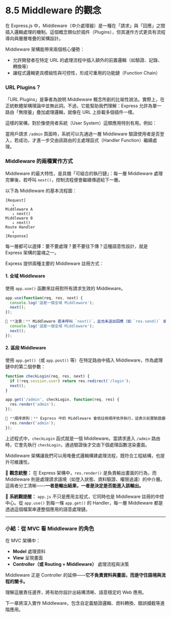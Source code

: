 # 8.5 Middleware 的觀念

在 Express.js 中，Middleware（中介處理器）是一種在「請求」與「回應」之間插入邏輯處理的機制。這個概念類似於插件（Plugins），但其運作方式更具有流程導向與層層堆疊的架構設計。

Middleware 架構能帶來兩個核心優勢：

* 允許開發者在特定 URL 的處理流程中插入額外的前置邏輯（如驗證、記錄、轉換等）
* 讓程式邏輯更具模組性與可控性，形成可重用的功能鏈（Function Chain）

### URL Plugins？

「URL Plugins」是筆者為說明 Middleware 概念所創的比喻性說法。實際上，在正統軟體架構理論中並無此詞。不過，它能幫助我們理解：Express 允許為單一路由「無限量」疊加處理邏輯，就像在 URL 上掛載多個插件一樣。

這樣的架構，對於像使用者系統（User System）這類應用特別有用。例如：

當用戶請求 `/admin` 頁面時，系統可以先通過一層 Middleware 驗證使用者是否登入，若成功，才進一步交由該路由的主處理函式（Handler Function）繼續處理。

### Middleware 的兩種實作方式

Middleware 的最大特性，是具備「可組合的執行鏈」：每一層 Middleware 處理完畢後，若呼叫 `next()`，控制流程便會繼續傳遞給下一層。

以下為 Middleware 的基本流程圖：

```
[Request] 
   ↓
Middleware A
   ↓ next()
Middleware B
   ↓ next()
Route Handler
   ↓
[Response]
```

每一層都可以選擇：要不要處理？要不要往下傳？這種語意性設計，就是 Express 架構的靈魂之一。

Express 提供兩種主要的 Middleware 註冊方式：

#### 1. 全域 Middleware

使用 `app.use()` 函數來註冊對所有請求生效的 Middleware。

```js
app.use(function(req, res, next) {
  console.log('這是一個全域 Middleware');
  next();
});

📌 **注意：** Middleware 若未呼叫 `next()`，且也未送出回應（如 `res.send()` 或 `res.render()`），請求流程將會中斷，導致瀏覽器無法獲得回應。每個 Middleware 必須明確「處理」或「傳遞」。
  console.log('這是一個全域 Middleware');
  next();
});
```

#### 2. 區段 Middleware

使用 `app.get()`（或 `app.post()` 等）在特定路由中插入 Middleware，作為處理鏈中的第二個參數：

```js
function checkLogin(req, res, next) {
  if (!req.session.user) return res.redirect('/login');
  next();
}

app.get('/admin', checkLogin, function(req, res) {
  res.render('admin');
});

📌 **順序原則：** Express 中的 Middleware 會依註冊順序依序執行，這表示前置驗證邏輯（如登入檢查）應位於靠前位置，而錯誤攔截等可放於流程後段。順序即邏輯，這是 Middleware 的工程美學之一。
  res.render('admin');
});
```

上述程式中，`checkLogin` 函式就是一個 Middleware。當請求進入 `/admin` 路由時，它會先執行 `checkLogin`，通過驗證後才交由下個處理函數渲染畫面。

Middleware 架構讓我們可以用堆疊式邏輯構建處理流程，既符合工程結構，也提升可維護性。

📌 **觀念統整：**
在 Express 架構中，`res.render()` 是負責輸出畫面的行為，而 Middleware 則是處理請求語境（如登入狀態、資料驗證、權限過濾）的中介層。這兩者分工清晰——**一者是輸出結果，一者是決定是否能進入該輸出。**

📌 **系統觀提醒：**
`app.js` 不只是應用主程式，它同時也是 Middleware 註冊的中控中心。從 `app.use()` 到每一條 `app.get()` 的 Handler，每一層 Middleware 都是透過這個檔案串連整個應用的語意處理鏈。

---

### 小結：從 MVC 看 Middleware 的角色

在 MVC 架構中：

* **Model** 處理資料
* **View** 呈現畫面
* **Controller（或 Routing + Middleware）** 處理流程與決策

Middleware 正是 Controller 的延伸——**它不負責資料與畫面，而是守住語境與流程的關卡。**

理解這層責任邊界，將有助你設計出結構清晰、語意穩定的 Web 應用。

下一章將深入實作 Middleware，包含自定義驗證邏輯、資料轉換、錯誤攔截等進階應用。
